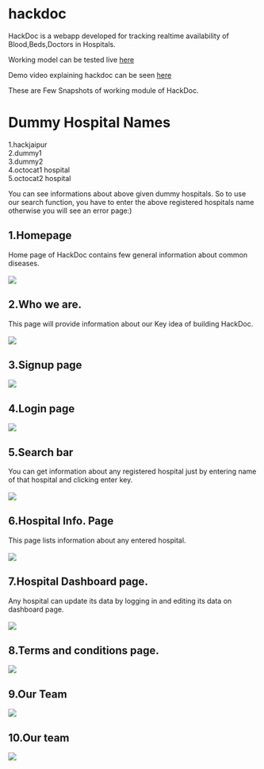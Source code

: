 # hackdoc
HackDoc is a webapp developed for tracking realtime availability of Blood,Beds,Doctors in Hospitals.<br>

Working model can be tested live <a href="http://hackdoc.herokuapp.com/">here</a>
<br>

Demo video explaining hackdoc can be seen <a href="https://youtu.be/fe2G4kbHUVE" target="_blank">here</a>

These are Few Snapshots of working module of HackDoc.<br>

# Dummy Hospital Names
1.hackjaipur<br>
2.dummy1<br>
3.dummy2<br>
4.octocat1 hospital<br>
5.octocat2 hospital<br>

You can see informations about above given dummy hospitals. So to use our search function, you have to enter the above registered hospitals name otherwise you will see an error page:) 

## 1.Homepage
Home page of HackDoc contains few general information about common diseases.
<br><br>
![](/modelsnaps/1.png)


## 2.Who we are.
This page will provide information about our Key idea of building HackDoc.
<br>
<br>
![](/modelsnaps/2.png)


## 3.Signup page
![](/modelsnaps/4.png)


## 4.Login page
![](/modelsnaps/3.png)


## 5.Search bar 
You can get information about any registered hospital just by entering name of that hospital and clicking enter key.
<br><br>
![](/modelsnaps/5.png)


## 6.Hospital Info. Page
This page lists information about any entered hospital.
<br><br>
![](/modelsnaps/6.png)


## 7.Hospital Dashboard page.
Any hospital can update its data by logging in and editing its data on dashboard page.
<br><br>
![](/modelsnaps/7.png)


## 8.Terms and conditions page.
![](/modelsnaps/8.png)


## 9.Our Team 
![](/modelsnaps/9.png)


## 10.Our team
![](/modelsnaps/10.png)
